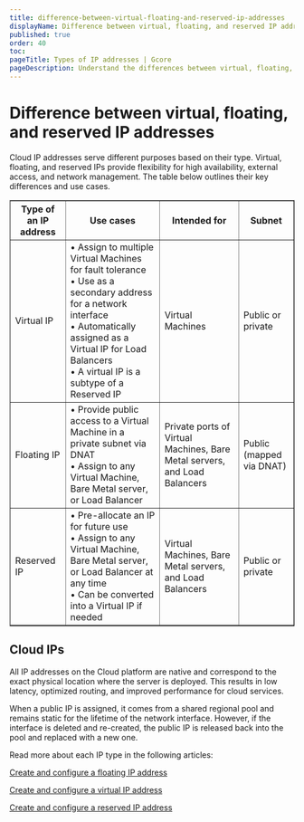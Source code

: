 ```yaml
---
title: difference-between-virtual-floating-and-reserved-ip-addresses
displayName: Difference between virtual, floating, and reserved IP addresses
published: true
order: 40
toc:
pageTitle: Types of IP addresses | Gcore
pageDescription: Understand the differences between virtual, floating, and reserved IP addresses.
---
```

# Difference between virtual, floating, and reserved IP addresses

Cloud IP addresses serve different purposes based on their type. Virtual, floating, and reserved IPs provide flexibility for high availability, external access, and network management. The table below outlines their key differences and use cases.

<table border="1">
    <thead>
        <tr>
            <th>Type of an IP address</th>
            <th>Use cases</th>
            <th>Intended for</th>
            <th>Subnet</th>
        </tr>
    </thead>
    <tbody>
        <tr>
            <td>Virtual IP</td>
            <td>
                • Assign to multiple Virtual Machines for fault tolerance<br>
                • Use as a secondary address for a network interface<br>
                • Automatically assigned as a Virtual IP for Load Balancers<br>
                • A virtual IP is a subtype of a Reserved IP
            </td>
            <td>Virtual Machines</td>
            <td>Public or private</td>
        </tr>
        <tr>
            <td>Floating IP</td>
            <td>
                • Provide public access to a Virtual Machine in a private subnet via DNAT<br>
                • Assign to any Virtual Machine, Bare Metal server, or Load Balancer
            </td>
            <td>Private ports of Virtual Machines, Bare Metal servers, and Load Balancers</td>
            <td>Public (mapped via DNAT)</td>
        </tr>
        <tr>
            <td>Reserved IP</td>
            <td>
                • Pre-allocate an IP for future use<br>
                • Assign to any Virtual Machine, Bare Metal server, or Load Balancer at any time<br>
                • Can be converted into a Virtual IP if needed
            </td>
            <td>Virtual Machines, Bare Metal servers, and Load Balancers</td>
            <td>Public or private</td>
        </tr>
    </tbody>
</table>

## Cloud IPs

All IP addresses on the Cloud platform are native and correspond to the exact physical location where the server is deployed. This results in low latency, optimized routing, and improved performance for cloud services.

When a public IP is assigned, it comes from a shared regional pool and remains static for the lifetime of the network interface. However, if the interface is deleted and re-created, the public IP is released back into the pool and replaced with a new one.


Read more about each IP type in the following articles:

<a href="https://gcore.com/docs/cloud/networking/ip-address/create-and-configure-a-floating-ip-address" target="_blank">Create and configure a floating IP address</a> 

<a href="https://gcore.com/docs/cloud/networking/ip-address/create-and-configure-a-virtual-ip-vip-address" target="_blank">Create and configure a virtual IP address</a> 

<a href="https://gcore.com/docs/cloud/networking/ip-address/create-and-configure-a-reserved-ip-address" target="_blank">Create and configure a reserved IP address</a>
